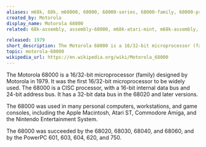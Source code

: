 ```yaml
---
aliases: m68k, 68k, m68000, 68000, 68000-series, 68000-family, 68000-processor, mc68000, motorola-680x0
created_by: Motorola
display_name: Motorola 68000
related: 68k-assembly, assembly-68000, m68k-atari-mint, m68k-assembly, m68k-disassembler, m68k-assembly, m68k-elf-gcc, assembly-m68k, m68k-emulation, motorola-6805

released: 1979
short_description: The Motorola 68000 is a 16/32-bit microprocessor (family).
topic: motorola-68000
wikipedia_url: https://en.wikipedia.org/wiki/Motorola_68000
---
```


The Motorola 68000 is a 16/32-bit microprocessor (family) designed by Motorola in 1979. It was the first 16/32-bit microprocessor to be widely used. The 68000 is a CISC processor, with a 16-bit internal data bus and 24-bit address bus. It has a 32-bit data bus in the 68020 and later versions.

The 68000 was used in many personal computers, workstations, and game consoles, including the Apple Macintosh, Atari ST, Commodore Amiga, and the Nintendo Entertainment System.

The 68000 was succeeded by the 68020, 68030, 68040, and 68060, and by the PowerPC 601, 603, 604, 620, and 750.
